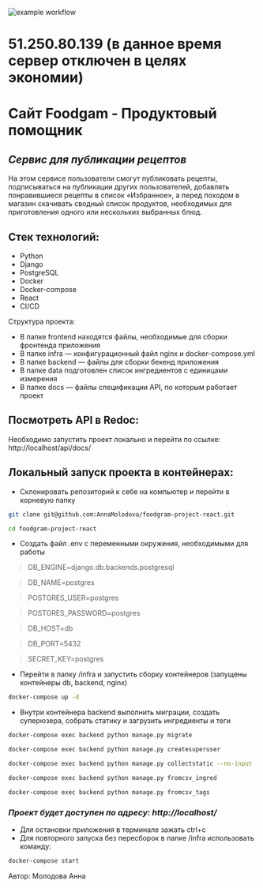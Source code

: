 ![example workflow](https://github.com/AnnaMolodova/foodgram-project-react/actions/workflows/foodgram_workflow.yml/badge.svg)
# 51.250.80.139 (в данное время сервер отключен в целях экономии)
# Сайт Foodgam - Продуктовый помощник

## _Сервис для публикации рецептов_


На этом сервисе пользователи смогут публиковать рецепты, подписываться на публикации других пользователей, добавлять понравившиеся рецепты в список «Избранное», а перед походом в магазин скачивать сводный список продуктов, необходимых для приготовления одного или нескольких выбранных блюд.

## Стек технологий:
- Python
- Django
- PostgreSQL
- Docker
- Docker-compose
- React
- CI/CD


Структура проекта:
- В папке frontend находятся файлы, необходимые для сборки фронтенда приложения
- В папке infra — конфигурационный файл nginx и docker-compose.yml
- В папке backend — файлы для сборки бекенд приложения
- В папке data подготовлен список ингредиентов с единицами измерения
- В папке docs — файлы спецификации API, по которым работает проект

## Посмотреть API в Redoc:
Необходимо запустить проект локально и перейти по ссылке: http://localhost/api/docs/

## Локальный запуск проекта в контейнерах:

- Склонировать репозиторий к себе на компьютер и перейти в корневую папку
```sh
git clone git@github.com:AnnaMolodova/foodgram-project-react.git
```
```sh
cd foodgram-project-react
```
- Создать файл .env с переменными окружения, необходимыми для работы

> DB_ENGINE=django.db.backends.postgresql

> DB_NAME=postgres

> POSTGRES_USER=postgres

> POSTGRES_PASSWORD=postgres

> DB_HOST=db

> DB_PORT=5432

> SECRET_KEY=postgres

- Перейти в папку /infra и запустить сборку контейнеров (запущены контейнеры db, backend, nginx)
```sh
docker-compose up -d
```
- Внутри контейнера backend выполнить миграции, создать суперюзера, собрать статику и загрузить ингредиенты и теги
```sh
docker-compose exec backend python manage.py migrate
```
```sh
docker-compose exec backend python manage.py createsuperuser
```
```sh
docker-compose exec backend python manage.py collectstatic --no-input
```
```sh
docker-compose exec backend python manage.py fromcsv_ingred
```
```sh
docker-compose exec backend python manage.py fromcsv_tags
```
### _Проект будет доступен по адресу:  http://localhost/_
- Для остановки приложения в терминале зажать ctrl+с
- Для повторного запуска без пересборок в папке /infra использовать команду:
```sh
docker-compose start
```
Автор: Молодова Анна
